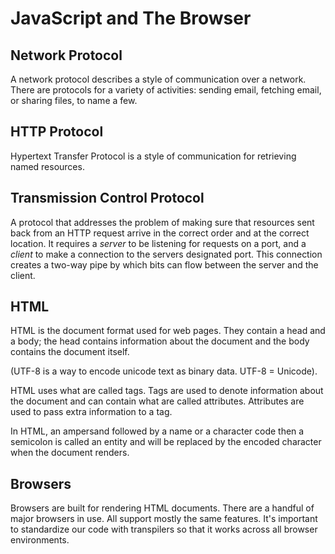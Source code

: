 # JavaScript and The Browser

## Network Protocol

A network protocol describes a style of communication over a network. There are protocols for a variety of activities: sending email, fetching email, or sharing files, to name a few.

## HTTP Protocol

Hypertext Transfer Protocol is a style of communication for retrieving named resources.

## Transmission Control Protocol

A protocol that addresses the problem of making sure that resources sent back from an HTTP request arrive in the correct order and at the correct location. It requires a _server_ to be listening for requests on a port, and a _client_ to make a connection to the servers designated port. This connection creates a two-way pipe by which bits can flow between the server and the client.

## HTML

HTML is the document format used for web pages. They contain a head and a body; the head contains information about the document and the body contains the document itself.

(UTF-8 is a way to encode unicode text as binary data. UTF-8 = Unicode).

HTML uses what are called tags. Tags are used to denote information about the document and can contain what are called attributes. Attributes are used to pass extra information to a tag.

In HTML, an ampersand followed by a name or a character code then a semicolon is called an entity and will be replaced by the encoded character when the document renders.

## Browsers

Browsers are built for rendering HTML documents. There are a handful of major browsers in use. All support mostly the same features. It's important to standardize our code with transpilers so that it works across all browser environments.
